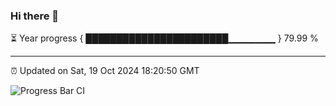 ### Hi there 👋

⏳ Year progress { ███████████████████████▁▁▁▁▁▁▁ } 79.99 %

---

⏰ Updated on Sat, 19 Oct 2024 18:20:50 GMT

![Progress Bar CI](https://github.com/liununu/liununu/workflows/Progress%20Bar%20CI/badge.svg)

